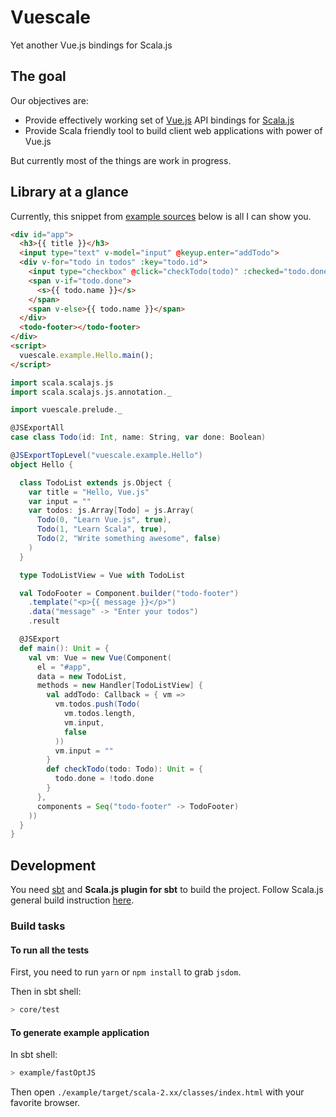 # Vuescale

Yet another Vue.js bindings for Scala.js

## The goal

Our objectives are:
- Provide effectively working set of [Vue.js][vue] API bindings for [Scala.js][scalajs]
- Provide Scala friendly tool to build client web applications with power of Vue.js

But currently most of the things are work in progress.

## Library at a glance

Currently, this snippet from [example sources][example] below is all I can show you.

```html
<div id="app">
  <h3>{{ title }}</h3>
  <input type="text" v-model="input" @keyup.enter="addTodo">
  <div v-for="todo in todos" :key="todo.id">
    <input type="checkbox" @click="checkTodo(todo)" :checked="todo.done">
    <span v-if="todo.done">
      <s>{{ todo.name }}</s>
    </span>
    <span v-else>{{ todo.name }}</span>
  </div>
  <todo-footer></todo-footer>
</div>
<script>
  vuescale.example.Hello.main();
</script>
```

```scala
import scala.scalajs.js
import scala.scalajs.js.annotation._

import vuescale.prelude._

@JSExportAll
case class Todo(id: Int, name: String, var done: Boolean)

@JSExportTopLevel("vuescale.example.Hello")
object Hello {

  class TodoList extends js.Object {
    var title = "Hello, Vue.js"
    var input = ""
    var todos: js.Array[Todo] = js.Array(
      Todo(0, "Learn Vue.js", true),
      Todo(1, "Learn Scala", true),
      Todo(2, "Write something awesome", false)
    )
  }

  type TodoListView = Vue with TodoList

  val TodoFooter = Component.builder("todo-footer")
    .template("<p>{{ message }}</p>")
    .data("message" -> "Enter your todos")
    .result

  @JSExport
  def main(): Unit = {
    val vm: Vue = new Vue(Component(
      el = "#app",
      data = new TodoList,
      methods = new Handler[TodoListView] {
        val addTodo: Callback = { vm =>
          vm.todos.push(Todo(
            vm.todos.length,
            vm.input,
            false
          ))
          vm.input = ""
        }
        def checkTodo(todo: Todo): Unit = {
          todo.done = !todo.done
        }
      },
      components = Seq("todo-footer" -> TodoFooter)
    ))
  }
}
```

## Development

You need [sbt][] and **Scala.js plugin for sbt** to build the project. Follow Scala.js general build instruction [here][scalajs-build-instruction].

### Build tasks

#### To run all the tests

First, you need to run `yarn` or `npm install` to grab `jsdom`.

Then in sbt shell:

```sh
> core/test
```

#### To generate example application

In sbt shell:

```sh
> example/fastOptJS
```

Then open `./example/target/scala-2.xx/classes/index.html` with your favorite browser.


[sbt]:https://www.scala-sbt.org/
[scalajs]:https://www.scala-js.org/
[scalajs-build-instruction]:https://www.scala-js.org/doc/project/
[vue]:https://vuejs.org/
[example]:https://github.com/lettenj61/vuescale/blob/master/example/src/main/scala/vuescale/example/Hello.scala
